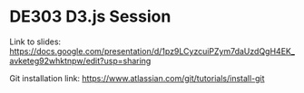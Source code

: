 # DE303 D3.js Session

Link to slides: https://docs.google.com/presentation/d/1pz9LCyzcuiPZym7daUzdQgH4EK_avketeg92whktnpw/edit?usp=sharing

Git installation link: https://www.atlassian.com/git/tutorials/install-git
